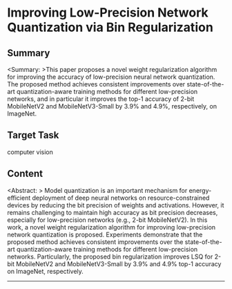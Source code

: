 # Improving Low-Precision Network Quantization via Bin Regularization

## Summary

<Summary: >This paper proposes a novel weight regularization algorithm for improving the accuracy of low-precision neural network quantization. The proposed method achieves consistent improvements over state-of-the-art quantization-aware training methods for different low-precision networks, and in particular it improves the top-1 accuracy of 2-bit MobileNetV2 and MobileNetV3-Small by 3.9% and 4.9%, respectively, on ImageNet.


## Target Task

computer vision

## Content

<Abstract: > Model quantization is an important mechanism for energy-efficient deployment of deep neural networks on resource-constrained devices by reducing the bit precision of weights and activations. However, it remains challenging to maintain high accuracy as bit precision decreases, especially for low-precision networks (e.g., 2-bit MobileNetV2). In this work, a novel weight regularization algorithm for improving low-precision network quantization is proposed. Experiments demonstrate that the proposed method achieves consistent improvements over the state-of-the-art quantization-aware training methods for different low-precision networks. Particularly, the proposed bin regularization improves LSQ for 2-bit MobileNetV2 and MobileNetV3-Small by 3.9% and 4.9% top-1 accuracy on ImageNet, respectively.



---

